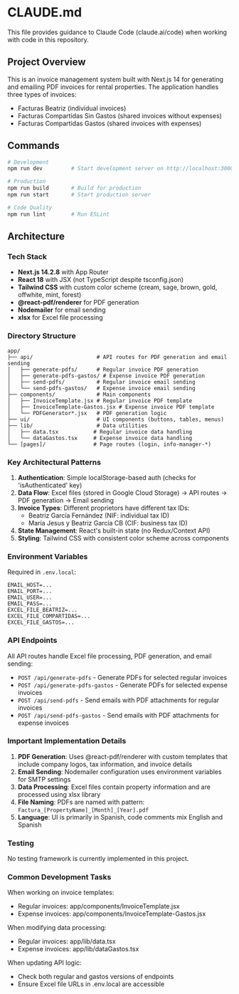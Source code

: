 # CLAUDE.md

This file provides guidance to Claude Code (claude.ai/code) when working with code in this repository.

## Project Overview

This is an invoice management system built with Next.js 14 for generating and emailing PDF invoices for rental properties. The application handles three types of invoices:
- Facturas Beatriz (individual invoices)
- Facturas Compartidas Sin Gastos (shared invoices without expenses)
- Facturas Compartidas Gastos (shared invoices with expenses)

## Commands

```bash
# Development
npm run dev         # Start development server on http://localhost:3000

# Production
npm run build       # Build for production
npm run start       # Start production server

# Code Quality
npm run lint        # Run ESLint
```

## Architecture

### Tech Stack
- **Next.js 14.2.8** with App Router
- **React 18** with JSX (not TypeScript despite tsconfig.json)
- **Tailwind CSS** with custom color scheme (cream, sage, brown, gold, offwhite, mint, forest)
- **@react-pdf/renderer** for PDF generation
- **Nodemailer** for email sending
- **xlsx** for Excel file processing

### Directory Structure
```
app/
├── api/                    # API routes for PDF generation and email sending
│   ├── generate-pdfs/      # Regular invoice PDF generation
│   ├── generate-pdfs-gastos/ # Expense invoice PDF generation
│   ├── send-pdfs/          # Regular invoice email sending
│   └── send-pdfs-gastos/   # Expense invoice email sending
├── components/             # Main components
│   ├── InvoiceTemplate.jsx # Regular invoice PDF template
│   ├── InvoiceTemplate-Gastos.jsx # Expense invoice PDF template
│   └── PDFGenerator*.jsx   # PDF generation logic
├── ui/                     # UI components (buttons, tables, menus)
├── lib/                    # Data utilities
│   ├── data.tsx           # Regular invoice data handling
│   └── dataGastos.tsx     # Expense invoice data handling
└── [pages]/               # Page routes (login, info-manager-*)
```

### Key Architectural Patterns

1. **Authentication**: Simple localStorage-based auth (checks for 'isAuthenticated' key)
2. **Data Flow**: Excel files (stored in Google Cloud Storage) → API routes → PDF generation → Email sending
3. **Invoice Types**: Different proprietors have different tax IDs:
   - Beatriz García Fernández (NIF: individual tax ID)
   - María Jesus y Beatriz García CB (CIF: business tax ID)
4. **State Management**: React's built-in state (no Redux/Context API)
5. **Styling**: Tailwind CSS with consistent color scheme across components

### Environment Variables

Required in `.env.local`:
```
EMAIL_HOST=...
EMAIL_PORT=...
EMAIL_USER=...
EMAIL_PASS=...
EXCEL_FILE_BEATRIZ=...
EXCEL_FILE_COMPARTIDAS=...
EXCEL_FILE_GASTOS=...
```

### API Endpoints

All API routes handle Excel file processing, PDF generation, and email sending:
- `POST /api/generate-pdfs` - Generate PDFs for selected regular invoices
- `POST /api/generate-pdfs-gastos` - Generate PDFs for selected expense invoices
- `POST /api/send-pdfs` - Send emails with PDF attachments for regular invoices
- `POST /api/send-pdfs-gastos` - Send emails with PDF attachments for expense invoices

### Important Implementation Details

1. **PDF Generation**: Uses @react-pdf/renderer with custom templates that include company logos, tax information, and invoice details
2. **Email Sending**: Nodemailer configuration uses environment variables for SMTP settings
3. **Data Processing**: Excel files contain property information and are processed using xlsx library
4. **File Naming**: PDFs are named with pattern: `Factura_[PropertyName]_[Month]_[Year].pdf`
5. **Language**: UI is primarily in Spanish, code comments mix English and Spanish

### Testing

No testing framework is currently implemented in this project.

### Common Development Tasks

When working on invoice templates:
- Regular invoices: app/components/InvoiceTemplate.jsx
- Expense invoices: app/components/InvoiceTemplate-Gastos.jsx

When modifying data processing:
- Regular invoices: app/lib/data.tsx
- Expense invoices: app/lib/dataGastos.tsx

When updating API logic:
- Check both regular and gastos versions of endpoints
- Ensure Excel file URLs in .env.local are accessible